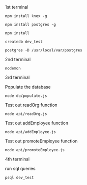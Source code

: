 
1st terminal
```
npm install knex -g
```
```
npm install postgres -g
```
```
npm install
```
```
createdb dev_test
```
```
postgres -D /usr/local/var/postgres
```

2nd  terminal
```
nodemon
```

3rd terminal

Populate the database
```
node db/populate.js
```

Test out readOrg function
```
node api/readOrg.js
```

Test out addEmployee function
```
node api/addEmployee.js
```

Test out promoteEmployee function
```
node api/promoteEmployee.js
```

4th terminal

run sql queries
```
psql dev_test
```
